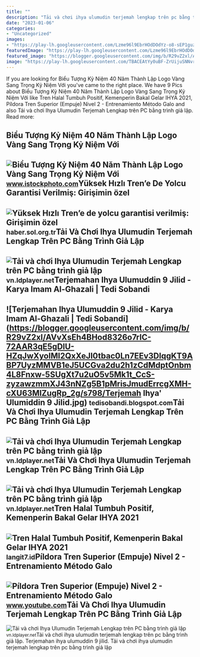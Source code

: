 ```yaml
---
title: ""
description: "Tải và chơi ihya ulumudin terjemah lengkap trên pc bằng trình giả lập"
date: "2023-01-06"
categories:
- "Uncategorized"
images:
- "https://play-lh.googleusercontent.com/Lzme96l9EbrHOdDOdYz-o8-sEP1guzLrMPyYZHPxAukA7xgAAV9CaYfnIv7lPLiSKlwI=w2560-h1440-rw"
featuredImage: "https://play-lh.googleusercontent.com/Lzme96l9EbrHOdDOdYz-o8-sEP1guzLrMPyYZHPxAukA7xgAAV9CaYfnIv7lPLiSKlwI=w2560-h1440-rw"
featured_image: "https://blogger.googleusercontent.com/img/b/R29vZ2xl/AVvXsEh4BHod8326o7rlC-72AAR3qE5gDlU-HZqJwXyoIMI2QxXeJI0tbac0Ln7EEv3DlqgKT9ABP7UyzMMVB1eJ5UCGva2du2h1zCdMdptOnbm4L8Fnxw-5SUgXt7u2uO5v5Mk1t_CcS-zyzawzmmXJ43nNZg5B1pMrisJmudErrcgXMH-cXU63MlZugRp_2g/s798/Terjemah Ihya&#039; Ulumiddin  9 Jilid.jpg"
image: "https://play-lh.googleusercontent.com/TBACEAtYy0uBF-ZrUijuSNNvrJ6YjNIJfqSlpX8R-sgICh4Qvs2cWNienv1CZssTuMk=w2560-h1440-rw"
---
```


If you are looking for Biểu Tượng Kỷ Niệm 40 Năm Thành Lập Logo Vàng Sang Trọng Kỷ Niệm Với you've came to the right place. We have 9 Pics about Biểu Tượng Kỷ Niệm 40 Năm Thành Lập Logo Vàng Sang Trọng Kỷ Niệm Với like Tren Halal Tumbuh Positif, Kemenperin Bakal Gelar IHYA 2021, Píldora Tren Superior (Empuje) Nivel 2 - Entrenamiento Método Galo and also Tải và chơi Ihya Ulumudin Terjemah Lengkap trên PC bằng trình giả lập. Read more:

Biểu Tượng Kỷ Niệm 40 Năm Thành Lập Logo Vàng Sang Trọng Kỷ Niệm Với
--------------------------------------------------------------------

 ![Biểu Tượng Kỷ Niệm 40 Năm Thành Lập Logo Vàng Sang Trọng Kỷ Niệm Với](https://media.istockphoto.com/vectors/40th-years-anniversary-celebration-emblem-anniversary-elegance-golden-vector-id1177827041?k=20&m=1177827041&s=170667a&w=0&h=7lt2UmF7Exx8BT796SW36jRX-jcHJPXm-IHya6fVxOM=) <small>www.istockphoto.com</small>Yüksek Hızlı Tren’e De Yolcu Garantisi Verilmiş: Girişimin özel
---------------------------------------------------------------

 ![Yüksek Hızlı Tren’e de yolcu garantisi verilmiş: Girişimin özel](https://haber.sol.org.tr/sites/default/files/styles/content_image_size_type4/public/1026845060.jpg?itok=KANFveAM) <small>haber.sol.org.tr</small>Tải Và Chơi Ihya Ulumudin Terjemah Lengkap Trên PC Bằng Trình Giả Lập
---------------------------------------------------------------------

 ![Tải và chơi Ihya Ulumudin Terjemah Lengkap trên PC bằng trình giả lập](https://play-lh.googleusercontent.com/cAh9o2MyyZLVtTYvJCv5bHBkNNcsdk7_4ADxyIzo0wdCi_BnnHWIC7LflXyCmPIVIw=w2560-h1440-rw) <small>vn.ldplayer.net</small>Terjemahan Ihya Ulumuddin 9 Jilid - Karya Imam Al-Ghazali | Tedi Sobandi
------------------------------------------------------------------------

 ![Terjemahan Ihya Ulumuddin 9 Jilid - Karya Imam Al-Ghazali | Tedi Sobandi](https://blogger.googleusercontent.com/img/b/R29vZ2xl/AVvXsEh4BHod8326o7rlC-72AAR3qE5gDlU-HZqJwXyoIMI2QxXeJI0tbac0Ln7EEv3DlqgKT9ABP7UyzMMVB1eJ5UCGva2du2h1zCdMdptOnbm4L8Fnxw-5SUgXt7u2uO5v5Mk1t_CcS-zyzawzmmXJ43nNZg5B1pMrisJmudErrcgXMH-cXU63MlZugRp_2g/s798/Terjemah Ihya' Ulumiddin  9 Jilid.jpg) <small>tedisobandi.blogspot.com</small>Tải Và Chơi Ihya Ulumudin Terjemah Lengkap Trên PC Bằng Trình Giả Lập
---------------------------------------------------------------------

 ![Tải và chơi Ihya Ulumudin Terjemah Lengkap trên PC bằng trình giả lập](https://play-lh.googleusercontent.com/TBACEAtYy0uBF-ZrUijuSNNvrJ6YjNIJfqSlpX8R-sgICh4Qvs2cWNienv1CZssTuMk=w2560-h1440-rw) <small>vn.ldplayer.net</small>Tải Và Chơi Ihya Ulumudin Terjemah Lengkap Trên PC Bằng Trình Giả Lập
---------------------------------------------------------------------

 ![Tải và chơi Ihya Ulumudin Terjemah Lengkap trên PC bằng trình giả lập](https://play-lh.googleusercontent.com/85qLs6yjR8Bq5HQFGv67JiACt_eHSrqVQeZrKS5tf74CQ8WMBC0KnfTIizk2DKCHo08=w2560-h1440-rw) <small>vn.ldplayer.net</small>Tren Halal Tumbuh Positif, Kemenperin Bakal Gelar IHYA 2021
-----------------------------------------------------------

 ![Tren Halal Tumbuh Positif, Kemenperin Bakal Gelar IHYA 2021](https://cdn.langit7.id/foto/850/langit7/berita/2021/12/15/1/8609/tren-halal-tumbuh-positif-kemenperin-bakal-gelar-ihya-2021-whf.jpg) <small>langit7.id</small>Píldora Tren Superior (Empuje) Nivel 2 - Entrenamiento Método Galo
------------------------------------------------------------------

 ![Píldora Tren Superior (Empuje) Nivel 2 - Entrenamiento Método Galo](https://i.ytimg.com/vi/aJuO-3AwsY0/maxresdefault.jpg?sqp=-oaymwEmCIAKENAF8quKqQMa8AEB-AHUBoAC4AOKAgwIABABGHIgVCgnMA8=&rs=AOn4CLDp_IHya5jBvvI79wgbwKgfsr81rg) <small>www.youtube.com</small>Tải Và Chơi Ihya Ulumudin Terjemah Lengkap Trên PC Bằng Trình Giả Lập
---------------------------------------------------------------------

 ![Tải và chơi Ihya Ulumudin Terjemah Lengkap trên PC bằng trình giả lập](https://play-lh.googleusercontent.com/Lzme96l9EbrHOdDOdYz-o8-sEP1guzLrMPyYZHPxAukA7xgAAV9CaYfnIv7lPLiSKlwI=w2560-h1440-rw) <small>vn.ldplayer.net</small>Tải và chơi ihya ulumudin terjemah lengkap trên pc bằng trình giả lập. Terjemahan ihya ulumuddin 9 jilid. Tải và chơi ihya ulumudin terjemah lengkap trên pc bằng trình giả lập
